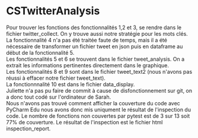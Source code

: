 # CSTwitterAnalysis
Pour trouver les fonctions des fonctionnalités 1,2 et 3, se rendre dans le fichier twitter_collect. On y trouve aussi notre stratégie pour les mots clés. \
La fonctionnalité 4 n'a pas été traitée faute de temps, mais il a été nécessaire de transformer un fichier tweet en json puis en dataframe au début de la fonctionnalité 5.\
Les fonctionnalités 5 et 6 se trouvent dans le fichier tweet_analysis. On a extrait les informations pertinentes directement dans le graphique.\
Les fonctionnalités 8 et 9 sont dans le fichier tweet_text2 (nous n'avons pas réussi à effacer notre fichier tweet_text).\
La fonctionnnalité 10 est dans le fichier data_display.\
Juliette n'a pas pu faire de commit à cause de disfonctionnement sur git, on a donc tout codé sur l'ordinateur de Sarah.\
Nous n'avons pas trouvé comment afficher la couverture du code avec PyCharm Edu nous avons donc mis uniqument le résultat de l'inspection du code. Le nombre de fonctions non couvertes par pytest est de 3 sur 13 soit 77% de couverture. Le résultat de l'inspection est le fichier html inspection_report.
